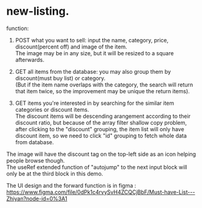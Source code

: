 # new-listing. 

function:  
1. POST what you want to sell: input the name, category, price, discount(percent off) and image of the item.  
The image may be in any size, but it will be resized to a square afterwards.  

2. GET all items from the database: you may also group them by discount(must buy list) or category.  
(But if the item name overlaps with the category, the search will return that item twice, so the improvement may be unique the return items).  

3. GET items you're interested in by searching for the similar item categories or discount items.  
The discount items will be descending arangement according to their discount ratio, but because of the array filter shallow copy problem, after clicking to the "discount" grouping, the item list will only have discount item, so we need to click "id" grouping to fetch whole data from database. 

The image will have the discount tag on the top-left side as an icon helping people browse though.  
The useRef extended function of "autojump" to the next input block will only be at the third block in this demo.  

The UI design and the forward function is in figma : https://www.figma.com/file/0dPk1c4rvySvH4ZCQCjBbF/Must-have-List---Zhiyan?node-id=0%3A1
